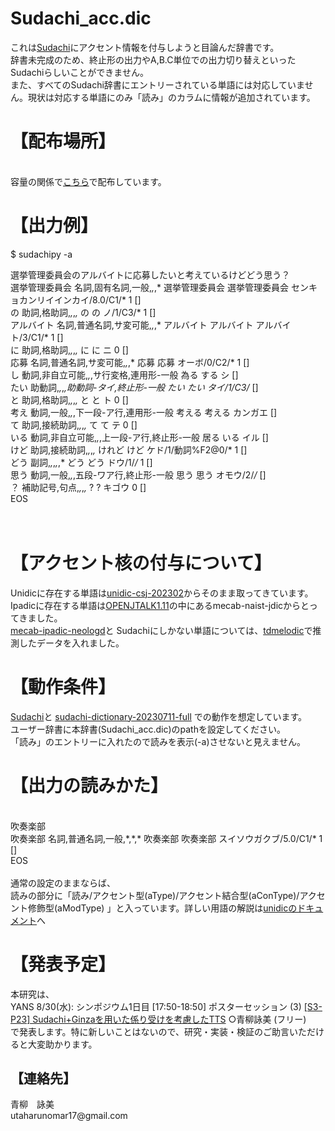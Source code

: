 <h1>Sudachi_acc.dic</h1>
これは<a href= "https://github.com/WorksApplications/Sudachi" >Sudachi</a>にアクセント情報を付与しようと目論んだ辞書です。<br>
辞書未完成のため、終止形の出力やA,B.C単位での出力切り替えといったSudachiらしいことができません。<br>
また、すべてのSudachi辞書にエントリーされている単語には対応していません。現状は対応する単語にのみ「読み」のカラムに情報が追加されています。<br>
<h1>【配布場所】</h1><br>
容量の関係で<a href= "https://drive.google.com/drive/folders/1TcSJvUk8dtSvzZsWVTtfBQDqQ8rKIyvd?usp=sharing" >こちら</a>で配布しています。<br>
<h1>【出力例】</h1>

$ sudachipy -a<br>

選挙管理委員会のアルバイトに応募したいと考えているけどどう思う？<br>
選挙管理委員会	名詞,固有名詞,一般,*,*,*	選挙管理委員会	選挙管理委員会	センキョカンリイインカイ/8.0/C1/*	1	[]<br>
の	助詞,格助詞,*,*,*,*	の	の	ノ/1/C3/*	1	[]<br>
アルバイト	名詞,普通名詞,サ変可能,*,*,*	アルバイト	アルバイト	アルバイト/3/C1/*	1	[]<br>
に	助詞,格助詞,*,*,*,*	に	に	ニ	0	[]<br>
応募	名詞,普通名詞,サ変可能,*,*,*	応募	応募	オーボ/0/C2/*	1	[]<br>
し	動詞,非自立可能,*,*,サ行変格,連用形-一般	為る	する	シ	[]<br>
たい	助動詞,*,*,*,助動詞-タイ,終止形-一般	たい	たい	タイ/1/C3/*	[]<br>
と	助詞,格助詞,*,*,*,*	と	と	ト	0	[]<br>
考え	動詞,一般,*,*,下一段-ア行,連用形-一般	考える	考える	カンガエ	[]<br>
て	助詞,接続助詞,*,*,*,*	て	て	テ	0	[]<br>
いる	動詞,非自立可能,*,*,上一段-ア行,終止形-一般	居る	いる	イル	[]<br>
けど	助詞,接続助詞,*,*,*,*	けれど	けど	ケド/1/動詞%F2@0/*	1	[]<br>
どう	副詞,*,*,*,*,*	どう	どう	ドウ/1/*/*	1	[]<br>
思う	動詞,一般,*,*,五段-ワア行,終止形-一般	思う	思う	オモウ/2/*/*	[]<br>
？	補助記号,句点,*,*,*,*	?	?	キゴウ	0	[]<br>
EOS
<br>
<br>
<br>
<h1>【アクセント核の付与について】</h1>
Unidicに存在する単語は<a href= "https://clrd.ninjal.ac.jp/unidic/back_number.html" >unidic-csj-202302</a>からそのまま取ってきています。<br>
Ipadicに存在する単語は<a href= "https://open-jtalk.sp.nitech.ac.jp/" >OPENJTALK1.11</a>の中にあるmecab-naist-jdicからとってきました。<br>
<a href= "https://github.com/neologd/mecab-ipadic-neologd" >mecab-ipadic-neologd</a>と
Sudachiにしかない単語については、<a href= "https://github.com/PKSHATechnology-Research/tdmelodic/blob/master/docs/index.rst" >tdmelodic</a>で推測したデータを入れました。
<br>
<h1>【動作条件】</h1>
<a href= "https://github.com/WorksApplications/Sudachi" >Sudachi</a>と
<a href= "http://sudachi.s3-website-ap-northeast-1.amazonaws.com/sudachidict/" >sudachi-dictionary-20230711-full</a>
での動作を想定しています。<br>
ユーザー辞書に本辞書(Sudachi_acc.dic)のpathを設定してください。<br>
「読み」のエントリーに入れたので読みを表示(-a)させないと見えません。<br>
<h1>【出力の読みかた】</h1>
<br>
吹奏楽部<br>
吹奏楽部	名詞,普通名詞,一般,*,*,*	吹奏楽部	吹奏楽部	スイソウガクブ/5.0/C1/*	1	[]<br>
EOS<br>
<br>
通常の設定のままならば、<br>
読みの部分に「読み/アクセント型(aType)/アクセント結合型(aConType)/アクセント修飾型(aModType) 」と入っています。詳しい用語の解説は<a href= "https://clrd.ninjal.ac.jp/unidic/UNIDIC_manual.pdf" >unidicのドキュメント</a>へ<br>


<h1>【発表予定】</h1>
本研究は、<br>
YANS 8/30(水): シンポジウム1日目
[17:50-18:50] ポスターセッション (3)
<a href= "https://yans.anlp.jp/entry/yans2023program#1750-1850-%E3%83%9D%E3%82%B9%E3%82%BF%E3%83%BC%E3%82%BB%E3%83%83%E3%82%B7%E3%83%A7%E3%83%B3-3" >[S3-P23] Sudachi+Ginzaを用いた係り受けを考慮したTTS</a> ○青柳詠美 (フリー)<br>
で発表します。特に新しいことはないので、研究・実装・検証のご助言いただけると大変助かります。<br>
<h2>【連絡先】</h2>
青柳　詠美<br>
utaharunomar17@gmail.com
